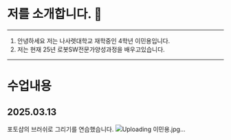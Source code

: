 # 저를 소개합니다. 👋

***
1. 안녕하세요 저는 나사렛대학교 재학중인 4학년 이민용입니다.
2. 저는 현재 25년 로봇SW전문가양성과정을 배우고있습니다.
***


# 수업내용
## 2025.03.13
포토샵의 브러쉬로 그리기를 연습했습니다.
![Uploading 이민용.jpg…]()
